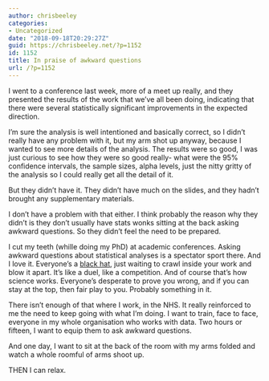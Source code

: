 ```yaml
---
author: chrisbeeley
categories:
- Uncategorized
date: "2018-09-18T20:29:27Z"
guid: https://chrisbeeley.net/?p=1152
id: 1152
title: In praise of awkward questions
url: /?p=1152
---
```


I went to a conference last week, more of a meet up really, and they presented the results of the work that we’ve all been doing, indicating that there were several statistically significant improvements in the expected direction.

I’m sure the analysis is well intentioned and basically correct, so I didn’t really have any problem with it, but my arm shot up anyway, because I wanted to see more details of the analysis. The results were so good, I was just curious to see how they were so good really- what were the 95% confidence intervals, the sample sizes, alpha levels, just the nitty gritty of the analysis so I could really get all the detail of it.

But they didn’t have it. They didn’t have much on the slides, and they hadn’t brought any supplementary materials.

I don’t have a problem with that either. I think probably the reason why they didn’t is they don’t usually have stats wonks sitting at the back asking awkward questions. So they didn’t feel the need to be prepared.

I cut my teeth (whille doing my PhD) at academic conferences. Asking awkward questions about statistical analyses is a spectator sport there. And I love it. Everyone’s a [black hat](https://en.wikipedia.org/wiki/Six_Thinking_Hats), just waiting to crawl inside your work and blow it apart. It’s like a duel, like a competition. And of course that’s how science works. Everyone’s desperate to prove you wrong, and if you can stay at the top, then fair play to you. Probably something in it.

There isn’t enough of that where I work, in the NHS. It really reinforced to me the need to keep going with what I’m doing. I want to train, face to face, everyone in my whole organisation who works with data. Two hours or fifteen, I want to equip them to ask awkward questions.

And one day, I want to sit at the back of the room with my arms folded and watch a whole roomful of arms shoot up.

THEN I can relax.